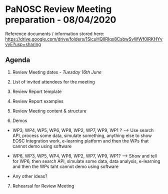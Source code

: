 PaNOSC Review Meeting preparation - 08/04/2020 
========================================================

Reference documents / information stored here: https://drive.google.com/drive/folders/1SicuHQlIRIqx8CsbwSvWWf0lRKHYvvyE?usp=sharing

Agenda
------	
1. Review Meeting dates - *Tuesday 16th June*

2. List of invited attendees for the meeting

3. Review Report template

4. Review Report examples

5. Review Meeting content & structure

6. Demos

* WP3, WP4, WP5, WP6, WP8, WP2, WP7, WP9, WP1 ? --> Use search API, process some data, simulate something, anything else to show EOSC Integration work, e-learning platform and then the WPs that cannot demo using software

* WP6, WP3, WP5, WP4, WP8, WP2, WP7, WP9, WP1? --> Show and tell for WP6, then search API, simulate some data, data analysis, e-learning and then the WPs taht cannot demo using software

* Any other ideas?

7. Rehearsal for Review Meeting
